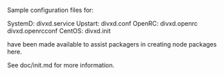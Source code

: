 Sample configuration files for:

SystemD: divxd.service
Upstart: divxd.conf
OpenRC:  divxd.openrc
         divxd.openrcconf
CentOS:  divxd.init

have been made available to assist packagers in creating node packages here.

See doc/init.md for more information.
